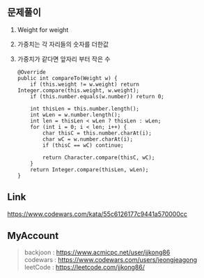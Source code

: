 ## 문제풀이
 1. Weight for weight
 2. 가중치는 각 자리들의 숫자를 더한값
 3. 가중치가 같다면 앞자리 부터 작은 수
 
		@Override
		public int compareTo(Weight w) {
			if (this.weight != w.weight) return Integer.compare(this.weight, w.weight);
			if (this.number.equals(w.number)) return 0;
			
			int thisLen = this.number.length();
			int wLen = w.number.length();
			int len = thisLen < wLen ? thisLen : wLen;
			for (int i = 0; i < len; i++) {
				char thisC = this.number.charAt(i);
				char wC = w.number.charAt(i);
				if (thisC == wC) continue;
				
				return Character.compare(thisC, wC);
			}
			return Integer.compare(thisLen, wLen);
		}

## Link
https://www.codewars.com/kata/55c6126177c9441a570000cc

## MyAccount

> backjoon : <https://www.acmicpc.net/user/jjkong86>  
> codewars : <https://www.codewars.com/users/jeongjeagong>  
> leetCode : <https://leetcode.com/jjkong86/>
